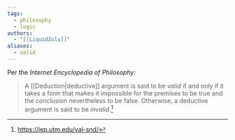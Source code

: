 ```yaml
---
tags:
  - philosophy
  - logic
authors:
  - "[[LiquidZulu]]"
aliases:
  - valid
---
```

Per the *Internet Encyclopedia of Philosophy*:
>A [[Deduction|deductive]] argument is said to be _valid_ if and only if it takes a form that makes it impossible for the premises to be true and the conclusion nevertheless to be false. Otherwise, a deductive argument is said to be _invalid_.[^1]

[^1]: https://iep.utm.edu/val-snd/